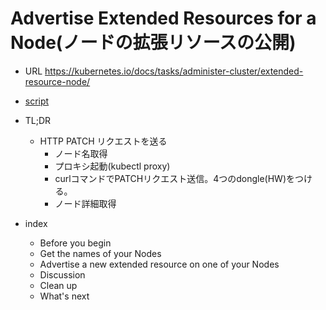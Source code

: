 

# Advertise Extended Resources for a Node(ノードの拡張リソースの公開)
- URL
  https://kubernetes.io/docs/tasks/administer-cluster/extended-resource-node/
- [script](https://github.com/Sakura-KAGURA/k8s-io-task/blob/master/03-06_AdvertiseExtendedResourcesforaNode.sh)
- TL;DR
	- HTTP PATCH リクエストを送る
		- ノード名取得
		- プロキシ起動(kubectl proxy)
		- curlコマンドでPATCHリクエスト送信。4つのdongle(HW)をつける。
		- ノード詳細取得
		
- index
	- Before you begin
	- Get the names of your Nodes
	- Advertise a new extended resource on one of your Nodes
	- Discussion
	- Clean up
	- What's next


